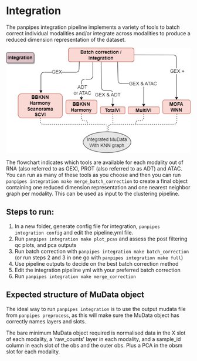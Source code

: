 Integration
===========

The panpipes integration pipeline implements a variety of tools to batch correct individual modalities and/or integrate across modalities to produce a reduced dimension representation of the dataset.

![integration_flowchart](../img/integration_coloured.drawio.png)

The flowchart indicates which tools are available for each modality out of RNA (also referred to as GEX), PROT (also referred to as ADT) and ATAC. You can run as many of these tools as you choose and then you can run `panpipes integration make merge_batch_correction` to create a final object containing one reduced dimension representation and one nearest neighbor graph per modality. This can be used as input to the clustering pipeline.


## Steps to run:

1.  In a new folder, generate config file for integration,
    `panpipes integration config` and edit the pipeline.yml file.
2.  Run `panpipes integration make plot_pcas` and assess the post
    filtering qc plots, and pca outputs
3.  Run batch correction with
    `panpipes integration make batch_correction` (or run steps 2 and 3
    in one go with `panpipes integration make full`)
4.  Use pipeline outputs to decide on the best batch correction method
5.  Edit the integration pipeline yml with your preferred batch
    correction
6.  Run `panpipes integration make merge_correction`


## Expected structure of MuData object
The ideal way to run `panpipes integration` is to use the output mudata file from `panpipes preprocess`, as this will make sure the MuData object has correctly names layers and slots. 

The bare minimum MuData object required is normalised data in the X slot of each modality,  a 'raw_counts' layer in each modality, and a sample_id column in each slot of the obs and the outer obs. Plus a PCA in the obsm slot for each modality.
